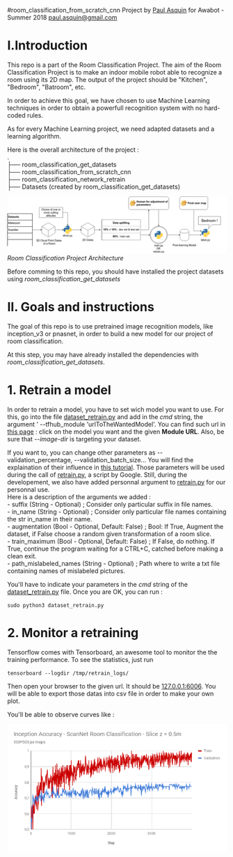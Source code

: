 #room_classification_from_scratch_cnn
Project by [Paul Asquin](https://www.linkedin.com/in/paulasquin/) for Awabot - Summer 2018 paul.asquin@gmail.com  

# I.Introduction  
This repo is a part of the Room Classification Project. 
The aim of the Room Classification Project is to make an indoor mobile robot able to recognize a room using its 2D map. 
The output of the project should be "Kitchen", "Bedroom", "Batroom", etc.  

In order to achieve this goal, we have chosen to use Machine Learning techniques in order to obtain a powerfull recognition system with no hard-coded rules.  

As for every Machine Learning project, we need adapted datasets and a learning algorithm.  

Here is the overall architecture of the project :   
.  
├── room_classification_get_datasets  
├── room_classification_from_scratch_cnn  
├── room_classification_network_retrain  
├── Datasets (created by room_classification_get_datasets)  
  
![Room Classification Project Architecture](docs/project_architecture.png)  
_Room Classification Project Architecture_  

Before comming to this repo, you should have installed the project datasets using _room\_classification\_get\_datasets_

# II. Goals and instructions
The goal of this repo is to use pretrained image recognition models, like inception_v3 or pnasnet, in order to build a new model for our project of room classification.   

At this step, you may have already installed the dependencies with _room\_classification\_get\_datasets_.  

# 1. Retrain a model

In order to retrain a model, you have to set wich model you want to use. For this, go into the file [dataset_retrain.py](dataset_retrain.py) and add in the _cmd_ string, the argument ' --tfhub_module 'urlToTheWantedModel'.
You can find such url in [this page](https://www.tensorflow.org/hub/modules/image) : click on the model you want and the given **Module URL**. Also, be sure that _\-\-image-dir_ is targeting your dataset.  
  
If you want to, you can change other parameters as --validation_percentage, --validation_batch_size... You will find the explaination of their influence in [this tutorial](https://www.tensorflow.org/hub/tutorials/image_retraining). 
Those parameters will be used during the call of [retrain.py](retrain.py), a script by Google. 
Still, during the developement, we also have added personnal argument to [retrain.py](retrain.py) for our personnal use.  
Here is a description of the arguments we added :  
\- suffix (String - Optional) ; Consider only particular suffix in file names.  
\- in_name (String - Optional) ; Consider only particular file names containing the str in_name in their name.  
\- augmentation (Bool - Optional, Default: False) ; Bool: If True, Augment the dataset, if False choose a random given transformation of a room slice.  
\- train_maximum (Bool - Optional, Default: False) ; If False, do nothing. If True, continue the program waiting for a CTRL+C, catched before making a clean exit.  
\- path_mislabeled_names (String - Optional) ; Path where to write a txt file containing names of mislabeled pictures.  

You'll have to indicate your parameters in the _cmd_ string of the [dataset_retrain.py](dataset_retrain.py) file. Once you are OK, you can run :  
```
sudo python3 dataset_retrain.py
```

# 2. Monitor a retraining
Tensorflow comes with Tensorboard, an awesome tool to monitor the the training performance.
To see the statistics, just run   
```
tensorboard --logdir /tmp/retrain_logs/
```
Then open your browser to the given url. It should be [127.0.0.1:6006](127.0.0.1:6006). You will be able to export those datas into csv file in order to make your own plot.

You'll be able to observe curves like : 

![Graph tensorflow](docs/graph.png)